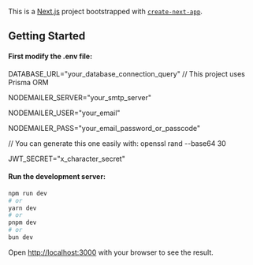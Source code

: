 This is a [Next.js](https://nextjs.org/) project bootstrapped with [`create-next-app`](https://github.com/vercel/next.js/tree/canary/packages/create-next-app).

## Getting Started

#### First modify the .env file:

DATABASE_URL="your_database_connection_query"                        // This project uses Prisma ORM

NODEMAILER_SERVER="your_smtp_server"

NODEMAILER_USER="your_email"

NODEMAILER_PASS="your_email_password_or_passcode"

// You can generate this one easily with: openssl rand --base64 30

JWT_SECRET="x_character_secret"


#### Run the development server:

```bash
npm run dev
# or
yarn dev
# or
pnpm dev
# or
bun dev
```

Open [http://localhost:3000](http://localhost:3000) with your browser to see the result.



